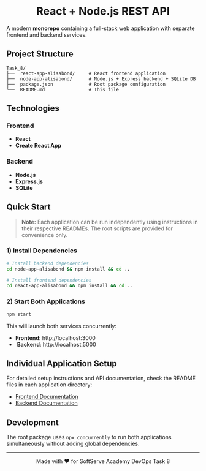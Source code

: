 <div align="center">

# React + Node.js REST API

</div>

A modern **monorepo** containing a full-stack web application with separate frontend and backend services.

##  Project Structure

```
Task_8/
├──  react-app-alisabond/     # React frontend application
├──  node-app-alisabond/      # Node.js + Express backend + SQLite DB
├──  package.json             # Root package configuration
└──  README.md                # This file
```

##  Technologies

### Frontend
- **React**
- **Create React App**

### Backend
- **Node.js**
- **Express.js**
- **SQLite**

##  Quick Start

>  **Note:** Each application can be run independently using instructions in their respective READMEs. The root scripts are provided for convenience only.

### 1️) Install Dependencies

```bash
# Install backend dependencies
cd node-app-alisabond && npm install && cd ..

# Install frontend dependencies
cd react-app-alisabond && npm install && cd ..
```

### 2️) Start Both Applications

```bash
npm start
```

This will launch both services concurrently:

-  **Frontend**: http://localhost:3000
- ️ **Backend**: http://localhost:5000

##  Individual Application Setup

For detailed setup instructions and API documentation, check the README files in each application directory:

-  [Frontend Documentation](./react-app-alisabond/README.md)
-  [Backend Documentation](./node-app-alisabond/README.md)

##  Development

The root package uses `npx concurrently` to run both applications simultaneously without adding global dependencies.


---

<div align="center">
Made with ❤️ for SoftServe Academy DevOps Task 8
</div>






